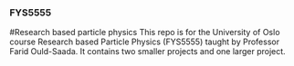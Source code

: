 ### FYS5555
#Research based particle physics
This repo is for the University of Oslo course Research based Particle Physics (FYS5555) taught by Professor Farid Ould-Saada. It contains two smaller projects and one larger project. 
